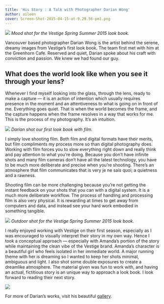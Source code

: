 ```yaml
---
title: 'His Story : A Talk with Photographer Darian Wong'
author: aileen
cover: Screen-Shot-2015-04-15-at-9.29.56-pm1.png
---
```


![](/assets/images/journal/2015/04/Dec-21-2014-VESTIGE-ROLL-1-400H-002.jpg)
*Mood shot for the Vestige Spring Summer 2015 look book.*

Vancouver based photographer Darian Wong is the artist behind the serene, dreamy images from Vestige’s first look book. The team first met with him at the Greenhorn Cafe. Reserved and quiet, Darian spoke about his craft with conviction and passion. We knew we had found our guy.

## What does the world look like when you see it through your lens?

Whenever I find myself looking into the glass, through the lens, ready to make a capture — it is an action of intention which usually requires presence in the moment and an attentiveness to what is going on in front of me. Everything goes quiet. That is when the world  becomes  the frame, and the capture happens when the frame resolves in a way that works for me. This is the process of my photography. It’s an intuition.

![](/assets/images/journal/2015/04/Screen-Shot-2015-04-15-at-9.29.22-pm.png)
*Darian shot our first look book with film.*

I simply love shooting film. Both film and digital formats have their merits, but film compliments my process more so than digital photography does. Working with film forces you to slow everything right down and really think and pay attention to what you’re doing. Because you don’t have infinite shots and many film cameras don’t have all the latest technology, you have to be much more deliberate and precise when you’re shooting. There’s an atmosphere that film communicates that is very je ne sais quoi; a quietness and a rawness.

Shooting film can be more challenging because you’re not getting the instant feedback on your shots that you can with a digital system. It is a much more deliberate workflow. The process of handling and processing film is also very physical. It is rewarding at times to get away from computers and data, and instead see your hard work embodied in something tangible.

![](/assets/images/journal/2015/04/Dec-29-2014-VESTIGE-ROLL-2-400H-008-004-small.jpg)
*Outdoor shot for the Vestige Spring Summer 2015 look book.*

I really enjoyed working with Vestige on their first season, especially as I was encouraged to visually interpret their story in my own way. Hence I took a conceptual approach —  especially with Amanda’s portion of the story while maintaining the clean vibe of the Vestige brand. Amanda’s character is a beautiful girl who feels isolated in her immediate world. A major running theme with her is dreaming so I wanted to keep her shots minimal, ambiguous and light. I also shot some double exposures to create a dreamlike atmosphere. The material given was fun to work with, and having an actual, fictitious story is an unique way to approach a look book. I look forward to reading their next story.

![](/assets/images/journal/2015/04/Screen-Shot-2015-04-15-at-10.54.22-pm.png)

For more of Darian’s works, visit his beautiful [gallery](http://www.waywardwanderer.com/).